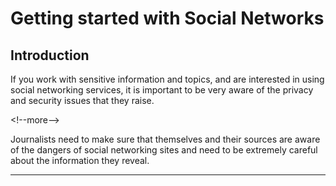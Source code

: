 # Getting started with Social Networks

## Introduction

If you work with sensitive information and topics, and are interested in using social networking services, it is important to be very aware of the privacy and security issues that they raise. 

&lt;!--more--&gt;

Journalists need to make sure that themselves and their sources are aware of the dangers of social networking sites and need to be extremely careful about the information they reveal.
***